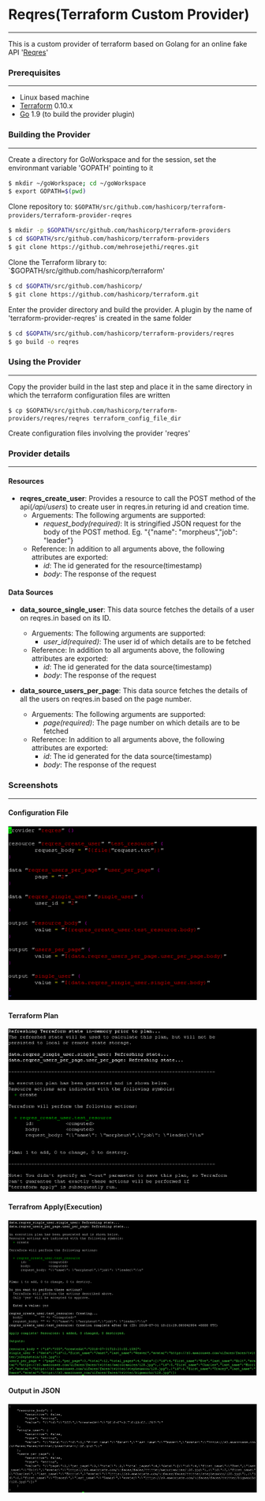 # Reqres(Terraform Custom Provider)
----------------------------------

This is a custom provider of terraform based on Golang for an online fake API '[Reqres](https://reqres.in/)'

### Prerequisites
------------------

-  Linux based machine
-  [Terraform](https://www.terraform.io/downloads.html) 0.10.x
-	 [Go](https://golang.org/doc/install) 1.9 (to build the provider plugin)

### Building the Provider
------------------------

Create a directory for GoWorkspace and for the session, set the environmant variable 'GOPATH' pointing to it

```sh
$ mkdir ~/goWorkspace; cd ~/goWorkspace
$ export GOPATH=$(pwd)
```

Clone repository to: `$GOPATH/src/github.com/hashicorp/terraform-providers/terraform-provider-reqres`

```sh
$ mkdir -p $GOPATH/src/github.com/hashicorp/terraform-providers
$ cd $GOPATH/src/github.com/hashicorp/terraform-providers
$ git clone https://github.com/mehrosejethi/reqres.git
```

Clone the Terraform library to: `$GOPATH/src/github.com/hashicorp/terraform'

```sh
$ cd $GOPATH/src/github.com/hashicorp/
$ git clone https://github.com/hashicorp/terraform.git
```

Enter the provider directory and build the provider. A plugin by the name of 'terraform-provider-reqres' is created in the same folder

```sh
$ cd $GOPATH/src/github.com/hashicorp/terraform-providers/reqres
$ go build -o reqres
```

### Using the Provider
----------------------

Copy the provider build in the last step and place it in the same directory in which the terraform configuration files are written

```
$ cp $GOPATH/src/github.com/hashicorp/terraform-providers/reqres/reqres terraform_config_file_dir
```

Create configuration files involving the provider 'reqres'

### Provider details
--------------------

#### Resources

- **reqres_create_user**: Provides a resource to call the POST method of the api(*/api/users*) to create user in reqres.in returing id and creation time.
  - Arguements: The following arguments are supported:
    - *request_body(required)*: It is stringified JSON request for the body of the POST method. Eg. "{"name": "morpheus","job": "leader"}
  - Reference: In addition to all arguments above, the following attributes are exported:
    - *id*: The id generated for the resource(timestamp)
    - *body*: The response of the request
    
#### Data Sources

- **data_source_single_user**: This data source fetches the details of a user on reqres.in based on its ID.
  - Arguements: The following arguments are supported:
    - *user_id(required)*: The user id of which details are to be fetched
  - Reference: In addition to all arguments above, the following attributes are exported:
    - *id*: The id generated for the data source(timestamp)
    - *body*: The response of the request
    
- **data_source_users_per_page**: This data source fetches the details of all the users on reqres.in based on the page number.
  - Arguements: The following arguments are supported:
    - *page(required)*: The page number on which details are to be fetched
  - Reference: In addition to all arguments above, the following attributes are exported:
    - *id*: The id generated for the data source(timestamp)
    - *body*: The response of the request
    
### Screenshots
---------------

#### Configuration File

![Alt text](screenshots/main.PNG?raw=true "main.tf")

#### Terraform Plan

![Alt text](screenshots/plan.PNG?raw=true "main.tf")

#### Terrafrom Apply(Execution)

![Alt text](screenshots/apply.PNG?raw=true "main.tf")

#### Output in JSON

![Alt text](screenshots/output_json.PNG?raw=true "main.tf")
